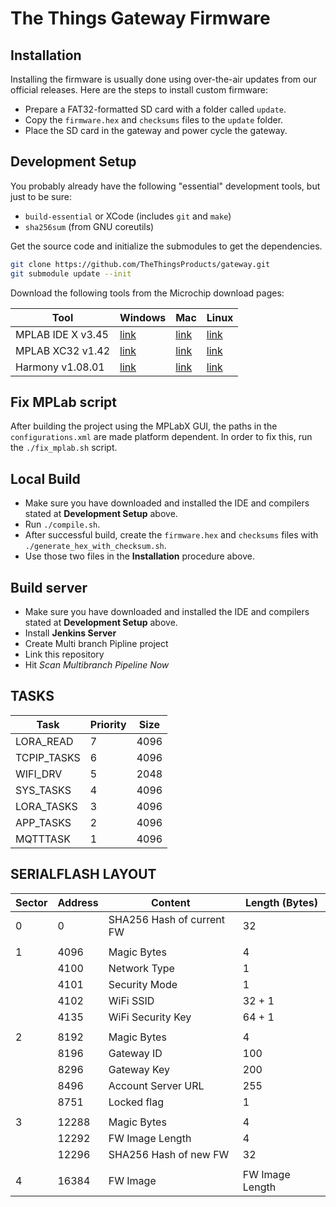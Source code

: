 # The Things Gateway Firmware

## Installation

Installing the firmware is usually done using over-the-air updates from our official releases. Here are the steps to install custom firmware:

- Prepare a FAT32-formatted SD card with a folder called `update`.
- Copy the `firmware.hex` and `checksums` files to the `update` folder.
- Place the SD card in the gateway and power cycle the gateway.

## Development Setup

You probably already have the following "essential" development tools, but just to be sure:

- `build-essential` or XCode (includes `git` and `make`)
- `sha256sum` (from GNU coreutils)

Get the source code and initialize the submodules to get the dependencies.

```sh
git clone https://github.com/TheThingsProducts/gateway.git
git submodule update --init
```

Download the following tools from the Microchip download pages:

| Tool | Windows | Mac | Linux | 
|--------|---------|---------------------------|-----------------|
| MPLAB IDE X v3.45|  [link](http://ww1.microchip.com/downloads/en/DeviceDoc/MPLABX-v3.45-windows-installer.exe)|  [link](http://ww1.microchip.com/downloads/en/DeviceDoc/MPLABX-v3.45-osx-installer.dmg)|[link](http://ww1.microchip.com/downloads/en/DeviceDoc/MPLABX-v3.45-linux-installer.tar)|
| MPLAB XC32 v1.42 | [link](http://ww1.microchip.com/downloads/en/DeviceDoc/xc32-v1.42-full-install-windows-installer.exe)| [link](http://ww1.microchip.com/downloads/en/DeviceDoc/xc32-v1.42-full-install-osx-installer.dmg)| [link](http://ww1.microchip.com/downloads/en/DeviceDoc/xc32-v1.42-full-install-linux-installer.run)|
| Harmony v1.08.01| [link](http://ww1.microchip.com/downloads/en/DeviceDoc/harmony_v1_08_01_windows_installer.exe)| [link](http://ww1.microchip.com/downloads/en/DeviceDoc/harmony_v1_08_01_osx_installer.dmg)| [link](http://ww1.microchip.com/downloads/en/DeviceDoc/harmony_v1_08_01_linux_installer.run)|

## Fix MPLab script

After building the project using the MPLabX GUI, the paths in the `configurations.xml` are made platform dependent. In order to fix this, run the `./fix_mplab.sh` script.

## Local Build

- Make sure you have downloaded and installed the IDE and compilers stated at **Development Setup** above.
- Run `./compile.sh`.
- After successful build, create the `firmware.hex` and `checksums` files with `./generate_hex_with_checksum.sh`.
- Use those two files in the **Installation** procedure above.

## Build server

- Make sure you have downloaded and installed the IDE and compilers stated at **Development Setup** above.
- Install **Jenkins Server**
- Create Multi branch Pipline project
- Link this repository
- Hit *Scan Multibranch Pipeline Now*

## TASKS

| Task        | Priority | Size |
|-------------|----------|------|
| LORA_READ   | 7        | 4096 |
| TCPIP_TASKS | 6        | 4096 |
| WIFI_DRV    | 5        | 2048 |
| SYS_TASKS   | 4        | 4096 |
| LORA_TASKS  | 3        | 4096 |
| APP_TASKS   | 2        | 4096 |
| MQTTTASK    | 1        | 4096 |

## SERIALFLASH LAYOUT

| Sector | Address | Content                   | Length (Bytes)  |
|--------|---------|---------------------------|-----------------|
| 0      | 0       | SHA256 Hash of current FW | 32              |
|        |         |                           |                 |
| 1      | 4096    | Magic Bytes               | 4               |
|        | 4100    | Network Type              | 1               |
|        | 4101    | Security Mode             | 1               |
|        | 4102    | WiFi SSID                 | 32 + 1          |
|        | 4135    | WiFi Security Key         | 64 + 1          |
|        |         |                           |                 |
| 2      | 8192    | Magic Bytes               | 4               |
|        | 8196    | Gateway ID                | 100             |
|        | 8296    | Gateway Key               | 200             |
|        | 8496    | Account Server URL        | 255             |
|        | 8751    | Locked flag               | 1               |
|        |         |                           |                 |
| 3      | 12288   | Magic Bytes               | 4               |
|        | 12292   | FW Image Length           | 4               |
|        | 12296   | SHA256 Hash of new FW     | 32              |
|        |         |                           |                 |
| 4      | 16384   | FW Image                  | FW Image Length |

